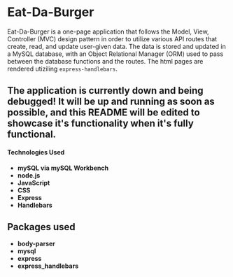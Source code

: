 # Eat-Da-Burger
Eat-Da-Burger is a one-page application that follows the Model, View, Controller (MVC) design pattern in order to utilize various API routes that create, read, and update user-given data. The data is stored and updated in a MySQL database, with an Object Relational Manager (ORM) used to pass between the database functions and the routes. The html pages are rendered utiziling `express-handlebars`.

## The application is currently down and being debugged! It will be up and running as soon as possible, and this README will be edited to showcase it's functionality when it's fully functional. ##

#### Technologies Used ####
* __mySQL via mySQL Workbench__
* __node.js__
* __JavaScript__
* __CSS__
* __Express__
* __Handlebars__

## Packages used
* __body-parser__
* __mysql__
* __express__
* __express_handlebars__
